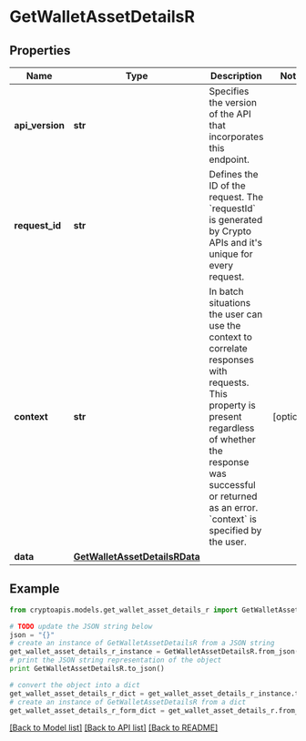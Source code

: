 # GetWalletAssetDetailsR


## Properties
Name | Type | Description | Notes
------------ | ------------- | ------------- | -------------
**api_version** | **str** | Specifies the version of the API that incorporates this endpoint. | 
**request_id** | **str** | Defines the ID of the request. The &#x60;requestId&#x60; is generated by Crypto APIs and it&#39;s unique for every request. | 
**context** | **str** | In batch situations the user can use the context to correlate responses with requests. This property is present regardless of whether the response was successful or returned as an error. &#x60;context&#x60; is specified by the user. | [optional] 
**data** | [**GetWalletAssetDetailsRData**](GetWalletAssetDetailsRData.md) |  | 

## Example

```python
from cryptoapis.models.get_wallet_asset_details_r import GetWalletAssetDetailsR

# TODO update the JSON string below
json = "{}"
# create an instance of GetWalletAssetDetailsR from a JSON string
get_wallet_asset_details_r_instance = GetWalletAssetDetailsR.from_json(json)
# print the JSON string representation of the object
print GetWalletAssetDetailsR.to_json()

# convert the object into a dict
get_wallet_asset_details_r_dict = get_wallet_asset_details_r_instance.to_dict()
# create an instance of GetWalletAssetDetailsR from a dict
get_wallet_asset_details_r_form_dict = get_wallet_asset_details_r.from_dict(get_wallet_asset_details_r_dict)
```
[[Back to Model list]](../README.md#documentation-for-models) [[Back to API list]](../README.md#documentation-for-api-endpoints) [[Back to README]](../README.md)


